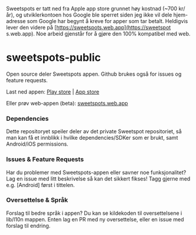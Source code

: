 Sweetspots er tatt ned fra Apple app store grunnet høy kostnad (~700 kr/år), og utviklerkontoen hos Google ble sperret siden jeg ikke vil dele hjem-adresse som Google har begynt å kreve for apper som tar betalt. Heldigvis lever den videre på [https://sweetspots.web.app](https://sweetspot s.web.app). Noe arbeid gjenstår for å gjøre den 100% kompatibel med web.  

# sweetspots-public
Open source deler Sweetspots appen. Github brukes også for issues og feature requests.

Last ned appen:
[Play store](https://play.google.com/store/apps/details?id=com.developments.samu.koye_kos)
|
[App store](https://apps.apple.com/no/app/sweetspots/id1580804633)

Eller prøv web-appen (beta):
[sweetspots.web.app](https://sweetspots.web.app)

### Dependencies
Dette repositoryet speiler deler av det private Sweetspot repositoriet, 
så man kan få et innblikk i hvilke dependencies/SDKer som er brukt, samt Android/iOS permissions.

### Issues & Feature Requests
Har du problemer med Sweetspots-appen eller savner noe funksjonalitet? Lag en issue med litt beskrivelse så kan det sikkert fikses! Tagg gjerne med e.g. [Android] først i tittelen.

### Oversettelse & Språk
Forslag til bedre språk i appen? Du kan se kildekoden til oversettelsene i lib/l10n mappen. Enten lag en PR med ny oversettelse, eller en issue med forslag til endring. 
